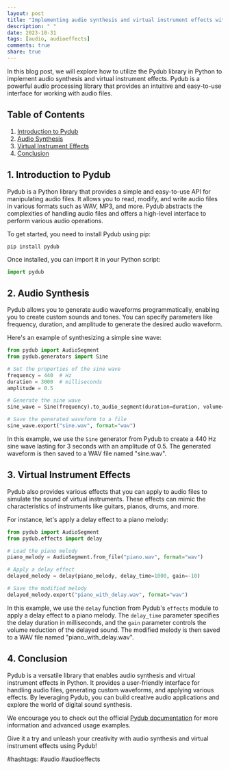 ```yaml
---
layout: post
title: "Implementing audio synthesis and virtual instrument effects with Pydub"
description: " "
date: 2023-10-31
tags: [audio, audioeffects]
comments: true
share: true
---
```


In this blog post, we will explore how to utilize the Pydub library in Python to implement audio synthesis and virtual instrument effects. Pydub is a powerful audio processing library that provides an intuitive and easy-to-use interface for working with audio files.

## Table of Contents
1. [Introduction to Pydub](#introduction-to-pydub)
2. [Audio Synthesis](#audio-synthesis)
3. [Virtual Instrument Effects](#virtual-instrument-effects)
4. [Conclusion](#conclusion)

## 1. Introduction to Pydub

Pydub is a Python library that provides a simple and easy-to-use API for manipulating audio files. It allows you to read, modify, and write audio files in various formats such as WAV, MP3, and more. Pydub abstracts the complexities of handling audio files and offers a high-level interface to perform various audio operations.

To get started, you need to install Pydub using pip:

```
pip install pydub
```

Once installed, you can import it in your Python script:

```python
import pydub
```

## 2. Audio Synthesis

Pydub allows you to generate audio waveforms programmatically, enabling you to create custom sounds and tones. You can specify parameters like frequency, duration, and amplitude to generate the desired audio waveform.

Here's an example of synthesizing a simple sine wave:

```python
from pydub import AudioSegment
from pydub.generators import Sine

# Set the properties of the sine wave
frequency = 440  # Hz
duration = 3000  # milliseconds
amplitude = 0.5

# Generate the sine wave
sine_wave = Sine(frequency).to_audio_segment(duration=duration, volume=amplitude)

# Save the generated waveform to a file
sine_wave.export("sine.wav", format="wav")
```

In this example, we use the `Sine` generator from Pydub to create a 440 Hz sine wave lasting for 3 seconds with an amplitude of 0.5. The generated waveform is then saved to a WAV file named "sine.wav".

## 3. Virtual Instrument Effects

Pydub also provides various effects that you can apply to audio files to simulate the sound of virtual instruments. These effects can mimic the characteristics of instruments like guitars, pianos, drums, and more.

For instance, let's apply a delay effect to a piano melody:

```python
from pydub import AudioSegment
from pydub.effects import delay

# Load the piano melody
piano_melody = AudioSegment.from_file("piano.wav", format="wav")

# Apply a delay effect
delayed_melody = delay(piano_melody, delay_time=1000, gain=-10)

# Save the modified melody
delayed_melody.export("piano_with_delay.wav", format="wav")
```

In this example, we use the `delay` function from Pydub's `effects` module to apply a delay effect to a piano melody. The `delay_time` parameter specifies the delay duration in milliseconds, and the `gain` parameter controls the volume reduction of the delayed sound. The modified melody is then saved to a WAV file named "piano_with_delay.wav".

## 4. Conclusion

Pydub is a versatile library that enables audio synthesis and virtual instrument effects in Python. It provides a user-friendly interface for handling audio files, generating custom waveforms, and applying various effects. By leveraging Pydub, you can build creative audio applications and explore the world of digital sound synthesis.

We encourage you to check out the official [Pydub documentation](https://github.com/jiaaro/pydub) for more information and advanced usage examples.

Give it a try and unleash your creativity with audio synthesis and virtual instrument effects using Pydub!

#hashtags: #audio #audioeffects